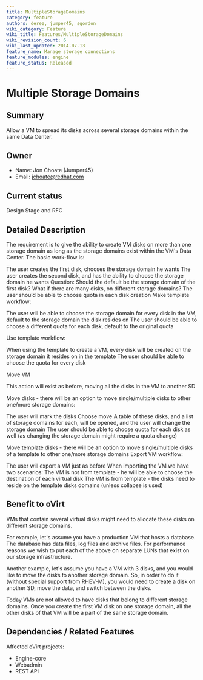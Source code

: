 ```yaml
---
title: MultipleStorageDomains
category: feature
authors: derez, jumper45, sgordon
wiki_category: Feature
wiki_title: Features/MultipleStorageDomains
wiki_revision_count: 6
wiki_last_updated: 2014-07-13
feature_name: Manage storage connections
feature_modules: engine
feature_status: Released
---
```


# Multiple Storage Domains

## Summary

Allow a VM to spread its disks across several storage domains within the same Data Center.

## Owner

*   Name: Jon Choate (Jumper45)
*   Email: <jchoate@redhat.com>

## Current status

Design Stage and RFC

## Detailed Description

The requirement is to give the ability to create VM disks on more than one storage domain as long as the storage domains exist within the VM's Data Center. The basic work-flow is:

The user creates the first disk, chooses the storage domain he wants The user creates the second disk, and has the ability to choose the storage domain he wants Question: Should the default be the storage domain of the first disk? What if there are many disks, on different storage domains? The user should be able to choose quota in each disk creation Make template workflow:

The user will be able to choose the storage domain for every disk in the VM, default to the storage domain the disk resides on The user should be able to choose a different quota for each disk, default to the original quota

Use template workflow:

When using the template to create a VM, every disk will be created on the storage domain it resides on in the template The user should be able to choose the quota for every disk

Move VM

This action will exist as before, moving all the disks in the VM to another SD

Move disks - there will be an option to move single/multiple disks to other one/more storage domains:

The user will mark the disks Choose move A table of these disks, and a list of storage domains for each, will be opened, and the user will change the storage domain The user should be able to choose quota for each disk as well (as changing the storage domain might require a quota change)

Move template disks - there will be an option to move single/multiple disks of a template to other one/more storage domains Export VM workflow:

The user will export a VM just as before When importing the VM we have two scenarios: The VM is not from template - he will be able to choose the destination of each virtual disk The VM is from template - the disks need to reside on the template disks domains (unless collapse is used)

## Benefit to oVirt

VMs that contain several virtual disks might need to allocate these disks on different storage domains.

For example, let's assume you have a production VM that hosts a database. The database has data files, log files and archive files. For performance reasons we wish to put each of the above on separate LUNs that exist on our storage infrastructure.

Another example, let's assume you have a VM with 3 disks, and you would like to move the disks to another storage domain. So, in order to do it (without special support from RHEV-M), you would need to create a disk on another SD, move the data, and switch between the disks.

Today VMs are not allowed to have disks that belong to different storage domains. Once you create the first VM disk on one storage domain, all the other disks of that VM will be a part of the same storage domain.

## Dependencies / Related Features

Affected oVirt projects:

*   Engine-core
*   Webadmin
*   REST API

